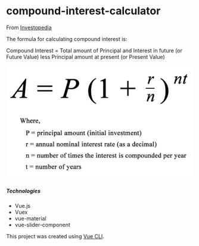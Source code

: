 # compound-interest-calculator

From [Investopedia](https://www.investopedia.com/terms/c/compoundinterest.asp)

The formula for calculating compound interest is:

Compound Interest = Total amount of Principal and Interest in future (or Future Value) less Principal amount at present (or Present Value)

![Compound Interest Formula](./images/compound_interest_formula.png?raw=true) 


##### Technologies

* Vue.js
* Vuex
* vue-material
* vue-slider-component

This project was created using [Vue CLI](https://github.com/vuejs/vue-cli). 
